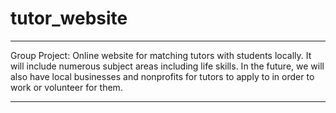 # tutor_website

***
Group Project: Online website for matching tutors with students locally. It will include numerous subject areas including life skills. In the future, we will also have local businesses and nonprofits for tutors to apply to in order to work or volunteer for them.
***
